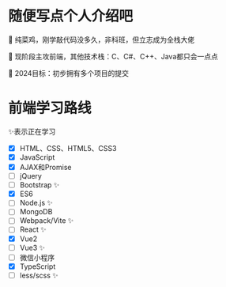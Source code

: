 # 随便写点个人介绍吧
🔭 纯菜鸡，刚学敲代码没多久，非科班，但立志成为全栈大佬

🌱 现阶段主攻前端，其他技术栈：C、C#、C++、Java都只会一点点

🎯 2024目标：初步拥有多个项目的提交
# 前端学习路线
✨表示正在学习
- [x] HTML、CSS、HTML5、CSS3
- [x] JavaScript
- [x] AJAX和Promise
- [ ] jQuery
- [ ] Bootstrap ✨
- [x] ES6
- [ ] Node.js ✨
- [ ] MongoDB
- [ ] Webpack/Vite ✨
- [ ] React ✨
- [x] Vue2
- [ ] Vue3 ✨
- [ ] 微信小程序
- [x] TypeScript
- [ ] less/scss ✨
<!--
**Warpshlczy/Warpshlczy** is a ✨ _special_ ✨ repository because its `README.md` (this file) appears on your GitHub profile.

Here are some ideas to get you started:

- 🔭 I’m currently working on ...
- 🌱 I’m currently learning ...
- 👯 I’m looking to collaborate on ...
- 🤔 I’m looking for help with ...
- 💬 Ask me about ...
- 📫 How to reach me: ...
- 😄 Pronouns: ...
- ⚡ Fun fact: ...
-->
